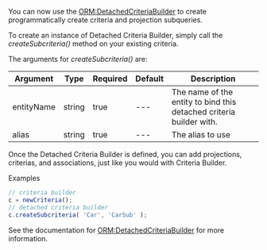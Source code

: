 You can now use the [ORM:DetachedCriteriaBuilder](https://github.com/ColdBox/cbox-cborm/wiki/ORM-Detached-Criteria-Builder) to create programmatically create criteria and projection subqueries.

To create an instance of Detached Criteria Builder, simply call the *createSubcriteria()* method on your existing criteria.

The arguments for *createSubcriteria()* are:

| Argument | Type | Required | Default | Description |
| --- | --- | --- | --- | --- |
| entityName | string | true | --- | The name of the entity to bind this detached criteria builder with. |
| alias | string | true | --- | The alias to use |

Once the Detached Criteria Builder is defined, you can add projections, criterias, and associations, just like you would with Criteria Builder.

Examples

```javascript
// criteria builder
c = newCriteria();
// detached criteria builder
c.createSubcriteria( 'Car', 'CarSub' );   
```

See the documentation for [ORM:DetachedCriteriaBuilder](https://github.com/ColdBox/cbox-cborm/wiki/ORM-Detached-Criteria-Builder) for more information.